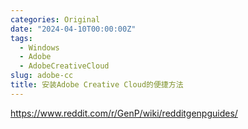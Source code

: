 ```yaml
---
categories: Original
date: "2024-04-10T00:00:00Z"
tags:
  - Windows
  - Adobe
  - AdobeCreativeCloud
slug: adobe-cc
title: 安装Adobe Creative Cloud的便捷方法
---
```


https://www.reddit.com/r/GenP/wiki/redditgenpguides/
